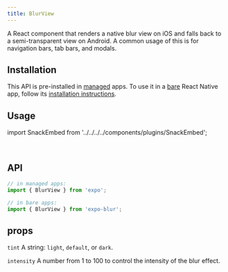 ```yaml
---
title: BlurView
---
```


A React component that renders a native blur view on iOS and falls back to a semi-transparent view on Android. A common usage of this is for navigation bars, tab bars, and modals.

## Installation

This API is pre-installed in [managed](../../introduction/managed-vs-bare/#managed-workflow) apps. To use it in a [bare](../../introduction/managed-vs-bare/#bare-workflow) React Native app, follow its [installation instructions](https://github.com/expo/expo/tree/master/packages/expo-blur).

## Usage

import SnackEmbed from '../../../../components/plugins/SnackEmbed';

<SnackEmbed snackId="Bkbb_XnHW" />

<br />

<SnackEmbed snackId="BJM8eV3rZ" />

## API

```js
// in managed apps:
import { BlurView } from 'expo';

// in bare apps:
import { BlurView } from 'expo-blur';
```

## props

 `tint`
A string: `light`, `default`, or `dark`.

 `intensity`
A number from 1 to 100 to control the intensity of the blur effect.

#